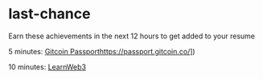 # last-chance
Earn these achievements in the next 12 hours to get added to your resume

5 minutes:
[Gitcoin Passport]([https://passport.gitcoin.co/)https://passport.gitcoin.co/])

10 minutes:
[LearnWeb3]([url](https://learnweb3.io/)https://learnweb3.io/)
